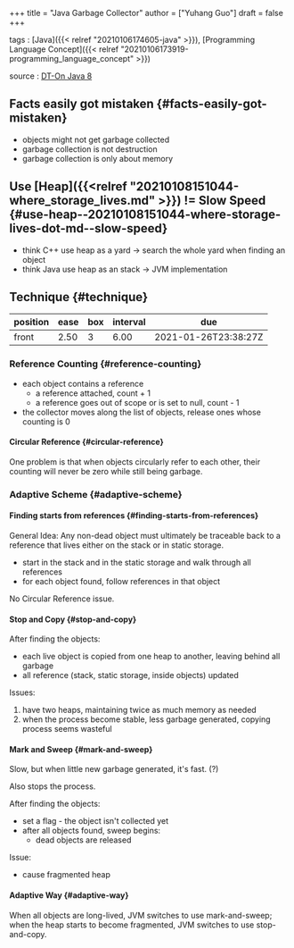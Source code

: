 +++
title = "Java Garbage Collector"
author = ["Yuhang Guo"]
draft = false
+++

tags
: [Java]({{< relref "20210106174605-java" >}}), [Programming Language Concept]({{< relref "20210106173919-programming_language_concept" >}})

source
: [DT-On Java 8](x-devonthink-item://199347D4-709D-41DF-84EA-B02E4E11ACEE)


## Facts easily got mistaken {#facts-easily-got-mistaken}

-   objects might not get garbage collected
-   garbage collection is not destruction
-   garbage collection is only about memory


## Use [Heap]({{<relref "20210108151044-where_storage_lives.md" >}}) != Slow Speed {#use-heap--20210108151044-where-storage-lives-dot-md--slow-speed}

-   think C++ use heap as a yard -> search the whole yard when finding an object
-   think Java use heap as an stack -> JVM implementation


## Technique {#technique}

| position | ease | box | interval | due                  |
|----------|------|-----|----------|----------------------|
| front    | 2.50 | 3   | 6.00     | 2021-01-26T23:38:27Z |


### Reference Counting {#reference-counting}

-   each object contains a reference
    -   a reference attached, count + 1
    -   a reference goes out of scope or is set to null, count - 1
-   the collector moves along the list of objects, release ones whose counting is 0


#### Circular Reference {#circular-reference}

One problem is that when objects circularly refer to each other,
their counting will never be zero while still being garbage.


### Adaptive Scheme {#adaptive-scheme}


#### Finding starts from references {#finding-starts-from-references}

General Idea: Any non-dead object must ultimately be traceable back to
a reference that lives either on the stack or in static storage.

-   start in the stack and in the static storage and walk through all references
-   for each object found, follow references in that object

No Circular Reference issue.


#### Stop and Copy {#stop-and-copy}

After finding the objects:

-   each live object is copied from one heap to another, leaving behind all garbage
-   all reference (stack, static storage, inside objects) updated

Issues:

1.  have two heaps, maintaining twice as much memory as needed
2.  when the process become stable, less garbage generated, copying process seems wasteful


#### Mark and Sweep {#mark-and-sweep}

Slow, but when little new garbage generated, it's fast. (?)

Also stops the process.

After finding the objects:

-   set a flag - the object isn't collected yet
-   after all objects found, sweep begins:
    -   dead objects are released

Issue:

-   cause fragmented heap


#### Adaptive Way {#adaptive-way}

When all objects are long-lived, JVM switches to use mark-and-sweep;
when the heap starts to become fragmented, JVM switches to use stop-and-copy.
